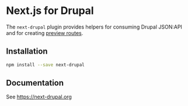 # Next.js for Drupal

The `next-drupal` plugin provides helpers for consuming Drupal JSON:API and for creating [preview routes](https://nextjs.org/docs/advanced-features/preview-mode).

## Installation

```bash
npm install --save next-drupal
```

## Documentation

See https://next-drupal.org
